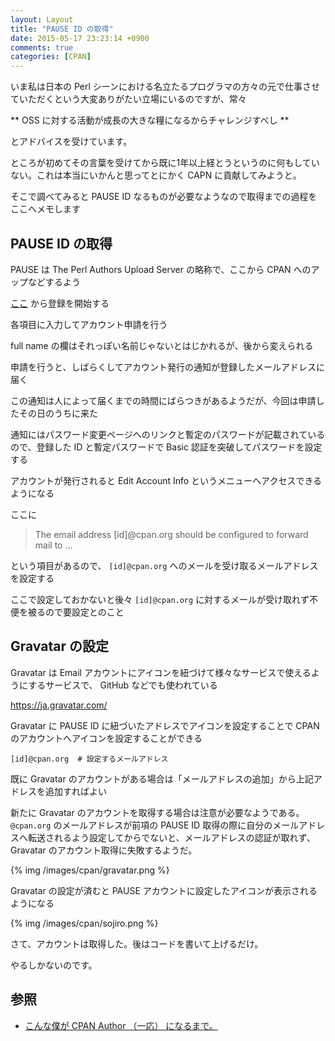 ```yaml
---
layout: Layout
title: "PAUSE ID の取得"
date: 2015-05-17 23:23:14 +0900
comments: true
categories: [CPAN]
---
```


いま私は日本の Perl シーンにおける名立たるプログラマの方々の元で仕事させていただくという大変ありがたい立場にいるのですが、常々

** OSS に対する活動が成長の大きな糧になるからチャレンジすべし **

とアドバイスを受けています。

ところが初めてその言葉を受けてから既に1年以上経とうというのに何もしていない。これは本当にいかんと思ってとにかく CAPN に貢献してみようと。

そこで調べてみると PAUSE ID なるものが必要なようなので取得までの過程をここへメモします

## PAUSE ID の取得

PAUSE は The Perl Authors Upload Server の略称で、ここから CPAN へのアップなどするよう

[ここ](http://pause.perl.org/pause/query?ACTION=request_id) から登録を開始する

各項目に入力してアカウント申請を行う

full name の欄はそれっぽい名前じゃないとはじかれるが、後から変えられる

申請を行うと、しばらくしてアカウント発行の通知が登録したメールアドレスに届く

この通知は人によって届くまでの時間にばらつきがあるようだが、今回は申請したその日のうちに来た

通知にはパスワード変更ページへのリンクと暫定のパスワードが記載されているので、登録した ID と暫定パスワードで Basic 認証を突破してパスワードを設定する

アカウントが発行されると Edit Account Info というメニューへアクセスできるようになる

ここに

> The email address [id]@cpan.org should be configured to forward mail to ...

という項目があるので、 ``` [id]@cpan.org ``` へのメールを受け取るメールアドレスを設定する

ここで設定しておかないと後々 ``` [id]@cpan.org ``` に対するメールが受け取れず不便を被るので要設定とのこと

## Gravatar の設定

Gravatar は Email アカウントにアイコンを紐づけて様々なサービスで使えるようにするサービスで、 GitHub などでも使われている

https://ja.gravatar.com/

Gravatar に PAUSE ID に紐づいたアドレスでアイコンを設定することで CPAN のアカウントへアイコンを設定することができる

```
[id]@cpan.org  # 設定するメールアドレス
```

既に Gravatar のアカウントがある場合は「メールアドレスの追加」から上記アドレスを追加すればよい

新たに Gravatar のアカウントを取得する場合は注意が必要なようである。 ``` @cpan.org ``` のメールアドレスが前項の PAUSE ID 取得の際に自分のメールアドレスへ転送されるよう設定してからでないと、メールアドレスの認証が取れず、 Gravatar のアカウント取得に失敗するようだ。

{% img /images/cpan/gravatar.png %}

Gravatar の設定が済むと PAUSE アカウントに設定したアイコンが表示されるようになる

{% img /images/cpan/sojiro.png %}


さて、アカウントは取得した。後はコードを書いて上げるだけ。

やるしかないのです。

## 参照
* [こんな僕が CPAN Author （一応） になるまで。](http://blog.livedoor.jp/sasata299/archives/51284970.html)

